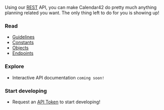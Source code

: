 Using our [REST](http://en.wikipedia.org/wiki/Representational_state_transfer) API, you can make Calendar42 do pretty much anything planning related you want. The only thing left to do for you is showing up!

### Read

* [Guidelines](/rest-api/guidelines/)
* [Constants](/rest-api/constants/)
* [Objects](/rest-api/objects/)
* [Endpoints](/rest-api/endpoints/)

### Explore

* Interactive API documentation `coming soon!`

### Start developing

* Request an [API Token](/rest-api/api-tokens/) to start developing!